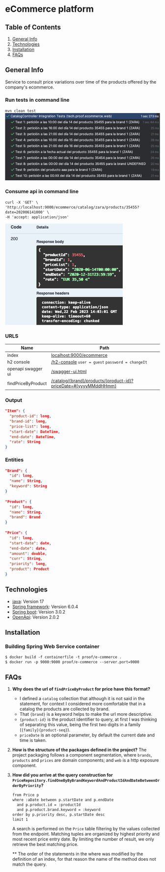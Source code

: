 # eCommerce platform

## Table of Contents
1. [General Info](#general-info)
2. [Technologies](#technologies)
3. [Installation](#installation)
4. [FAQs](#faqs)

## General Info
Service to consult price variations over time of the products offered by the company's ecommerce.

### Run tests in command line
`mvn clean test`  
![test results](https://github.com/jd-ap/e-commerce-platform/blob/main/doc/tests-picture.png?raw=true)

### Consume api in command line
````
curl -X 'GET' \
'http://localhost:9000/ecommerce/catalog/zara/products/35455?date=202006141000' \
-H 'accept: application/json'
````  
![test results](https://github.com/jd-ap/e-commerce-platform/blob/main/doc/findProduct-response.png?raw=true)

### URLS
| Name               | Path                                                                                                                                              |
|--------------------|---------------------------------------------------------------------------------------------------------------------------------------------------|
| index              | [localhost:9000/ecommerce](http://localhost:9000/ecommerce)                                                                                       |
| h2 console         | [/h2-console](http://localhost:9000/ecommerce/h2-console) `user = guest` `password = changeIt`                                                    |
| openapi swagger ui | [/swagger-ui.html](http://localhost:9000/ecommerce/swagger-ui.html)                                                                               |
| findPriceByProduct | [/catalog/{brand}/products/{product-id}?priceDate=#{yyyyMMddHHmm}](http://localhost:9000/ecommerce/catalog/zara/products/35455?date=202006141000) |

### Output
````json
"Item": {
  "product-id": long,
  "brand-id": long,
  "price-list": long,
  "start-date": DateTime,
  "end-date": DateTime,
  "rate": String
}
````

### Entities
````json
"Brand": {
  "id": long,       
  "name": String,
  "keyword": String
}

"Product": {
  "id": long,
  "name": String,
  "brand": Brand
}

"Price": {
  "id": long,
  "start-date": date,
  "end-date": date,
  "amount": double,
  "curr": String,
  "priority": long,
  "product": Product
}
````

## Technologies

* [java](https://www.java.com/es/): Version 17
* [Spring framework](https://spring.io/): Version 6.0.4
* [Spring boot](https://spring.io/projects/spring-boot): Version 3.0.2
* [OpenApi](https://www.openapis.org/): Version 2.0.2

## Installation

### Building Spring Web Service container
    $ docker build -f containerfile -t proof/e-commerce .
    $ docker run -p 9000:9000 proof/e-commerce --server.port=9000

## FAQs
1. **Why does the url of `findPriceByProduct` for price have this format?**
   - I defined a `catalog` collection that although it is not said in the statement, for context I considered more comfortable that in a catalog the products are collected by brand.
   - That `{brand}` is a keyword helps to make the url more descriptive.
   - `{product-id}` is the product identifier to query, at first I was thinking of separating this value, being the first two digits in a family (`{family}{product-seq}`).
   - `priceDate` is an optional parameter, by default the current date and time is taken.
2. **How is the structure of the packages defined in the project?**
   The project packaging follows a component segmentation, where `brands`, `products` and `prices` are domain components; and `web` is a http exposure component.
3. **How did you arrive at the query construction for `PriceRepository.findOneByByBrandKeywordAndProductIdAndDateBetweenOrderByPriority`?**
   ````jpqlcommunity
   from Price p 
   where :aDate between p.startDate and p.endDate 
     and p.product.id = :productId 
     and p.product.brand.keyword = :keyword 
   order by p.priority desc, p.startDate desc 
   limit 1
   ````
   A search is performed on the `Price` table filtering by the values collected from the endpoint.
   Matching tuples are organized by highest priority and most recent price entry date.
   By limiting the number of result, we only retrieve the best matching price.
   
   ** The order of the statements in the where was modified by the definition of an index, for that reason the name of the method does not match the query.
